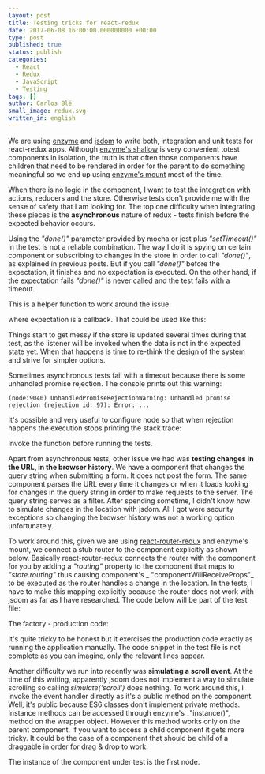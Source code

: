 ```yaml
---
layout: post
title: Testing tricks for react-redux
date: 2017-06-08 16:00:00.000000000 +00:00
type: post
published: true
status: publish
categories:
  - React
  - Redux
  - JavaScript
  - Testing
tags: []
author: Carlos Blé
small_image: redux.svg
written_in: english
---
```


We are using [enzyme](https://github.com/airbnb/enzyme) and [jsdom](https://github.com/tmpvar/jsdom) to write both, integration and unit tests for react-redux apps. Although [enzyme's shallow](https://github.com/airbnb/enzyme/blob/master/docs/api/shallow.md) is very convenient totest components in isolation, the truth is that often those components have children that need to be rendered in order for the parent to do something meaningful so we end up using [enzyme's mount](https://github.com/airbnb/enzyme/blob/master/docs/api/mount.md) most of the time. 

When there is no logic in the component, I want to test the integration with actions, reducers and the store. Otherwise tests don't provide me with the sense of safety that I am looking for. The top one difficulty when integrating these pieces is the **asynchronous** nature of redux - tests finish before the expected behavior occurs. 

Using the _"done()"_ parameter provided by mocha or jest plus _"setTimeout()"_ in the test is not a reliable combination. The way I do it is spying on certain component or subscribing to changes in the store in order to call _"done()"_, as explained in previous posts. But if you call _"done()"_ before the expectation, it finishes and no expectation is executed. On the other hand, if the expectation fails _"done()"_ is never called and the test fails with a timeout. 

This is a helper function to work around the issue:
 
<script src="https://gist.github.com/trikitrok/c87cb0e6224d6656772e83b03ab1a916.js"></script>
  
where expectation is a callback. That could be used like this:

<script src="https://gist.github.com/carlosble/285c0fede6700a6fba2eb8eee0dcd9cb.js"></script>

Things start to get messy if the store is updated several times during that test, as the listener will be invoked when the data is not in the expected state yet. When that happens is time to re-think the design of the system and strive for simpler options. 
 
Sometimes asynchronous tests fail with a timeout because there is some unhandled promise rejection. The console prints out this warning:
 
 ```
 (node:9040) UnhandledPromiseRejectionWarning: Unhandled promise rejection (rejection id: 97): Error: ...
 ```
 
It's possible and very useful to configure node so that when rejection happens the execution stops printing the stack trace:
 
<script src="https://gist.github.com/trikitrok/ca67efbc3a67b1aa7ea5b960a5e7322b.js"></script>

Invoke the function before running the tests.
 
Apart from asynchronous tests, other issue we had was **testing changes in the URL, in the browser history**. We have a component that changes the query string when submitting a form. It does not post the form. The same component parses the URL every time it changes or when it loads looking for changes in the query string in order to make requests to the server. The query string serves as a filter. After spending sometime, I didn't know how to simulate changes in the location with jsdom. All I got were security exceptions so changing the browser history was not a working option unfortunately.
 
To work around this, given we are using [react-router-redux](https://github.com/reactjs/react-router-redux) and enzyme's mount, we connect a stub router to the component explicitly as shown below. Basically react-router-redux connects the router with the component for you by adding a _"routing"_ property to the component that maps to _"state.routing"_ thus causing component's _ "componentWillReceiveProps"_ to be executed as the router handles a change in the location. In the tests, I have to make this mapping explicitly because the router does not work with jsdom as far as I have researched. The code below will be part of the test file:  
  
<script src="https://gist.github.com/carlosble/4b724448261795a9b6bd63c725e53bb0.js"></script>   

The factory - production code:

<script src="https://gist.github.com/carlosble/b82add3db528a277865218a6dc7b27df.js"></script>
 
It's quite tricky to be honest but it exercises the production code exactly as running the application manually. The code snippet in the test file is not complete as you can imagine, only the relevant lines appear.

Another difficulty we run into recently was **simulating a scroll event**. At the time of this writing, apparently jsdom does not 
implement a way to simulate scrolling so calling _simulate('scroll')_ does nothing. To work around this, I invoke the event handler directly as it's a public method on the component. Well, it's public because ES6 classes don't implement private methods. Instance methods can be accessed through enzyme's _"instance()", method on the wrapper object. However this method works only on the parent component. If you want to access a child component it gets more tricky. It could be the case of a component that should be child of a draggable in order for drag & drop to work:

<script src="https://gist.github.com/trikitrok/41e67d8d847143ead2dd3fdfcd7fd46e.js"></script>

The instance of the component under test is the first node. 

